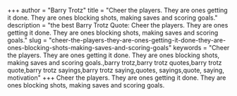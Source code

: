 +++
author = "Barry Trotz"
title = "Cheer the players. They are ones getting it done. They are ones blocking shots, making saves and scoring goals."
description = "the best Barry Trotz Quote: Cheer the players. They are ones getting it done. They are ones blocking shots, making saves and scoring goals."
slug = "cheer-the-players-they-are-ones-getting-it-done-they-are-ones-blocking-shots-making-saves-and-scoring-goals"
keywords = "Cheer the players. They are ones getting it done. They are ones blocking shots, making saves and scoring goals.,barry trotz,barry trotz quotes,barry trotz quote,barry trotz sayings,barry trotz saying,quotes, sayings,quote, saying, motivation"
+++
Cheer the players. They are ones getting it done. They are ones blocking shots, making saves and scoring goals.
